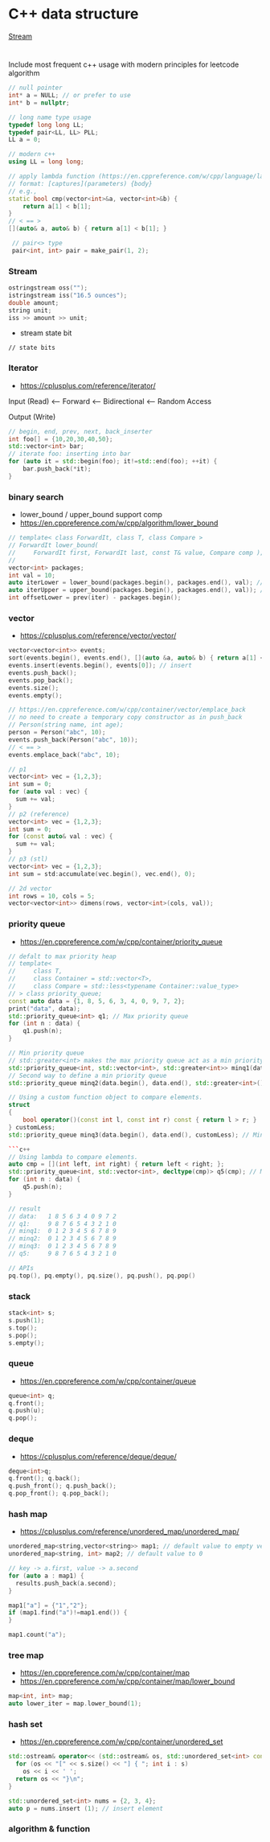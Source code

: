 # C++ data structure

[Stream](https://github.com/zjkang/algorithm-cpp/blob/main/dataStructure.md#stream)


# 

Include most frequent c++ usage with modern principles for leetcode algorithm

```c++
// null pointer
int* a = NULL; // or prefer to use 
int* b = nullptr;
```

```c++
// long name type usage
typedef long long LL;
typedef pair<LL, LL> PLL;
LL a = 0;

// modern c++ 
using LL = long long;
```



```c++
// apply lambda function (https://en.cppreference.com/w/cpp/language/lambda)
// format: [captures](parameters) {body}
// e.g.,
static bool cmp(vector<int>&a, vector<int>&b) {
    return a[1] < b[1];
}
// < == >
[](auto& a, auto& b) { return a[1] < b[1]; }
```

```c++
 // pair<> type
 pair<int, int> pair = make_pair(1, 2);
```

 
### Stream

```c++
ostringstream oss("");
istringstream iss("16.5 ounces");
double amount;
string unit;
iss >> amount >> unit;
```

- stream state bit

```
// state bits
```


### Iterator

- https://cplusplus.com/reference/iterator/

Input (Read)    <-- Forward   <-- Bidirectional  <-- Random Access

Output (Write)

```c++
// begin, end, prev, next, back_inserter
int foo[] = {10,20,30,40,50};
std::vector<int> bar;
// iterate foo: inserting into bar
for (auto it = std::begin(foo); it!=std::end(foo); ++it) {
    bar.push_back(*it);
}
```


### binary search 

- lower_bound / upper_bound support comp
- https://en.cppreference.com/w/cpp/algorithm/lower_bound

```c++
// template< class ForwardIt, class T, class Compare >
// ForwardIt lower_bound(
//     ForwardIt first, ForwardIt last, const T& value, Compare comp );
// 
vector<int> packages;
int val = 10;
auto iterLower = lower_bound(packages.begin(), packages.end(), val); // the first iterator >= val
auto iterUpper = upper_bound(packages.begin(), packages.end(), val)); // the first iterator > val
int offsetLower = prev(iter) - packages.begin();
```


### vector 
- https://cplusplus.com/reference/vector/vector/

```c++
vector<vector<int>> events;
sort(events.begin(), events.end(), [](auto &a, auto& b) { return a[1] < b[1]; }); // sorting by index 1
events.insert(events.begin(), events[0]); // insert
events.push_back(); 
events.pop_back();
events.size();
events.empty();
```

```c++
// https://en.cppreference.com/w/cpp/container/vector/emplace_back
// no need to create a temporary copy constructor as in push_back
// Person(string name, int age);
person = Person("abc", 10);
events.push_back(Person("abc", 10));
// < == >
events.emplace_back("abc", 10);
```

```c++
// p1
vector<int> vec = {1,2,3};
int sum = 0;
for (auto val : vec) {
  sum += val;
}
// p2 (reference)
vector<int> vec = {1,2,3};
int sum = 0;
for (const auto& val : vec) {
  sum += val;
}
// p3 (stl)
vector<int> vec = {1,2,3};
int sum = std:accumulate(vec.begin(), vec.end(), 0);
```

```c++
// 2d vector
int rows = 10, cols = 5;
vector<vector<int>> dimens(rows, vector<int>(cols, val));
```


### priority queue 

- https://en.cppreference.com/w/cpp/container/priority_queue

```c++
// defalt to max priority heap
// template<
//     class T,
//     class Container = std::vector<T>,
//     class Compare = std::less<typename Container::value_type>
// > class priority_queue;
const auto data = {1, 8, 5, 6, 3, 4, 0, 9, 7, 2};
print("data", data);
std::priority_queue<int> q1; // Max priority queue
for (int n : data) {
    q1.push(n);
}
```

```c++
// Min priority queue
// std::greater<int> makes the max priority queue act as a min priority queue
std::priority_queue<int, std::vector<int>, std::greater<int>> minq1(data.begin(), data.end());
// Second way to define a min priority queue
std::priority_queue minq2(data.begin(), data.end(), std::greater<int>());
```

```c++
// Using a custom function object to compare elements.
struct
{
    bool operator()(const int l, const int r) const { return l > r; }
} customLess;
std::priority_queue minq3(data.begin(), data.end(), customLess); // Min priority queue

```c++
// Using lambda to compare elements.
auto cmp = [](int left, int right) { return left < right; };
std::priority_queue<int, std::vector<int>, decltype(cmp)> q5(cmp); // Max priority queue
for (int n : data) {
    q5.push(n);
}

// result
// data:   1 8 5 6 3 4 0 9 7 2
// q1:     9 8 7 6 5 4 3 2 1 0
// minq1:  0 1 2 3 4 5 6 7 8 9
// minq2:  0 1 2 3 4 5 6 7 8 9
// minq3:  0 1 2 3 4 5 6 7 8 9
// q5:     9 8 7 6 5 4 3 2 1 0
```

```c++
// APIs
pq.top(), pq.empty(), pq.size(), pq.push(), pq.pop()
```


### stack

```c++
stack<int> s;
s.push(1);
s.top();
s.pop();
s.empty();
```


### queue 
- https://en.cppreference.com/w/cpp/container/queue

```c++
queue<int> q;
q.front(); 
q.push(u);
q.pop();
```


### deque 
- https://cplusplus.com/reference/deque/deque/

```c++
deque<int>q;
q.front(); q.back();
q.push_front(); q.push_back();
q.pop_front(); q.pop_back();
```







### hash map

- https://cplusplus.com/reference/unordered_map/unordered_map/

```c++
unordered_map<string,vector<string>> map1; // default value to empty vector<stinrg>?
unordered_map<string, int> map2; // default value to 0

// key -> a.first, value -> a.second
for (auto a : map1) { 
  results.push_back(a.second);
}

map1["a"] = {"1","2"};
if (map1.find("a")!=map1.end()) {
}

map1.count("a");
```


### tree map

- https://en.cppreference.com/w/cpp/container/map
- https://en.cppreference.com/w/cpp/container/map/lower_bound

```c++
map<int, int> map;
auto lower_iter = map.lower_bound(1);
```


### hash set

- https://en.cppreference.com/w/cpp/container/unordered_set

```c++
std::ostream& operator<< (std::ostream& os, std::unordered_set<int> const& s) {
  for (os << "[" << s.size() << "] { "; int i : s)
    os << i << ' ';
  return os << "}\n";
}

std::unordered_set<int> nums = {2, 3, 4};
auto p = nums.insert (1); // insert element
```

### algorithm & function









